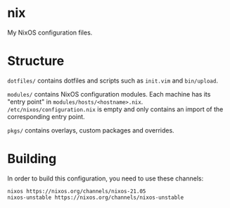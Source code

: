 # nix

My NixOS configuration files.

# Structure

`dotfiles/` contains dotfiles and scripts such as `init.vim` and
`bin/upload`.

`modules/` contains NixOS configuration modules. Each machine has its
"entry point" in `modules/hosts/<hostname>.nix`. `/etc/nixos/configuration.nix`
is empty and only contains an import of the corresponding entry point.

`pkgs/` contains overlays, custom packages and overrides.

# Building

In order to build this configuration, you need to use these channels:

```
nixos https://nixos.org/channels/nixos-21.05
nixos-unstable https://nixos.org/channels/nixos-unstable
```
